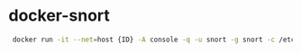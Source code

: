# docker-snort

```bash
 docker run -it --net=host {ID} -A console -q -u snort -g snort -c /etc/snort/snort.conf -i eth0
```
